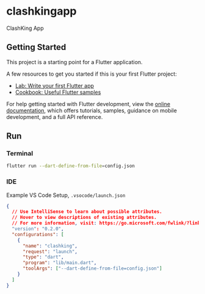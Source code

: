 # clashkingapp

ClashKing App

## Getting Started

This project is a starting point for a Flutter application.

A few resources to get you started if this is your first Flutter project:

- [Lab: Write your first Flutter app](https://docs.flutter.dev/get-started/codelab)
- [Cookbook: Useful Flutter samples](https://docs.flutter.dev/cookbook)

For help getting started with Flutter development, view the
[online documentation](https://docs.flutter.dev/), which offers tutorials,
samples, guidance on mobile development, and a full API reference.

## Run

### Terminal

```sh
flutter run --dart-define-from-file=config.json
```

### IDE

Example VS Code Setup, `.vsocode/launch.json`

```json
{
  // Use IntelliSense to learn about possible attributes.
  // Hover to view descriptions of existing attributes.
  // For more information, visit: https://go.microsoft.com/fwlink/?linkid=830387
  "version": "0.2.0",
  "configurations": [
    {
      "name": "clashking",
      "request": "launch",
      "type": "dart",
      "program": "lib/main.dart",
      "toolArgs": ["--dart-define-from-file=config.json"]
    }
  ]
}
```
